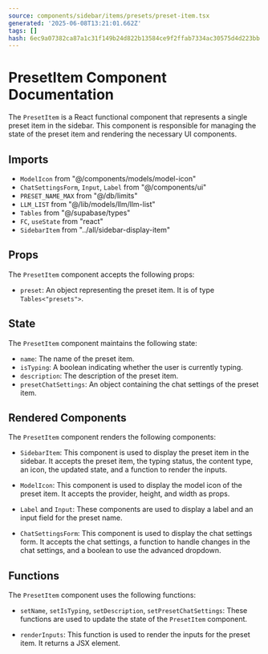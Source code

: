 ```yaml
---
source: components/sidebar/items/presets/preset-item.tsx
generated: '2025-06-08T13:21:01.662Z'
tags: []
hash: 6ec9a07382ca87a1c31f149b24d822b13584ce9f2ffab7334ac30575d4d223bb
---
```

# PresetItem Component Documentation

The `PresetItem` is a React functional component that represents a single preset item in the sidebar. This component is responsible for managing the state of the preset item and rendering the necessary UI components.

## Imports

- `ModelIcon` from "@/components/models/model-icon"
- `ChatSettingsForm`, `Input`, `Label` from "@/components/ui"
- `PRESET_NAME_MAX` from "@/db/limits"
- `LLM_LIST` from "@/lib/models/llm/llm-list"
- `Tables` from "@/supabase/types"
- `FC`, `useState` from "react"
- `SidebarItem` from "../all/sidebar-display-item"

## Props

The `PresetItem` component accepts the following props:

- `preset`: An object representing the preset item. It is of type `Tables<"presets">`.

## State

The `PresetItem` component maintains the following state:

- `name`: The name of the preset item.
- `isTyping`: A boolean indicating whether the user is currently typing.
- `description`: The description of the preset item.
- `presetChatSettings`: An object containing the chat settings of the preset item.

## Rendered Components

The `PresetItem` component renders the following components:

- `SidebarItem`: This component is used to display the preset item in the sidebar. It accepts the preset item, the typing status, the content type, an icon, the updated state, and a function to render the inputs.

- `ModelIcon`: This component is used to display the model icon of the preset item. It accepts the provider, height, and width as props.

- `Label` and `Input`: These components are used to display a label and an input field for the preset name.

- `ChatSettingsForm`: This component is used to display the chat settings form. It accepts the chat settings, a function to handle changes in the chat settings, and a boolean to use the advanced dropdown.

## Functions

The `PresetItem` component uses the following functions:

- `setName`, `setIsTyping`, `setDescription`, `setPresetChatSettings`: These functions are used to update the state of the `PresetItem` component.

- `renderInputs`: This function is used to render the inputs for the preset item. It returns a JSX element.
